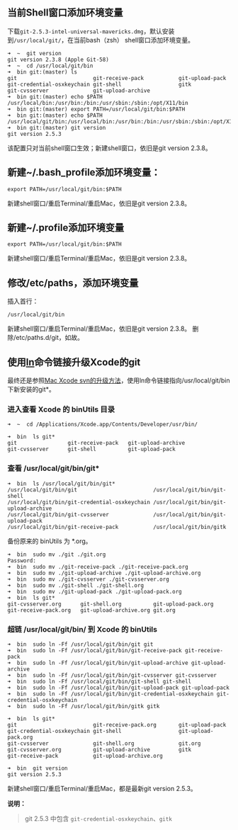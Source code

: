
当前Shell窗口添加环境变量
---

下载`git-2.5.3-intel-universal-mavericks.dmg`，默认安装到`/usr/local/git/`，在当前bash（zsh） shell窗口添加环境变量。

```Shell
➜  ~  git version
git version 2.3.8 (Apple Git-58)
➜  ~  cd /usr/local/git/bin
➜  bin git:(master) ls
git                        git-receive-pack           git-upload-pack
git-credential-osxkeychain git-shell                  gitk
git-cvsserver              git-upload-archive
➜  bin git:(master) echo $PATH                           
/usr/local/bin:/usr/bin:/bin:/usr/sbin:/sbin:/opt/X11/bin
➜  bin git:(master) export PATH=/usr/local/git/bin:$PATH
➜  bin git:(master) echo $PATH                          
/usr/local/git/bin:/usr/local/bin:/usr/bin:/bin:/usr/sbin:/sbin:/opt/X11/bin
➜  bin git:(master) git version
git version 2.5.3
```

该配置只对当前shell窗口生效；新建shell窗口，依旧是git version 2.3.8。

新建~/.bash_profile添加环境变量：
---

```Shell
export PATH=/usr/local/git/bin:$PATH
```

新建shell窗口/重启Terminal/重启Mac，依旧是git version 2.3.8。

新建~/.profile添加环境变量
---

```Shell
export PATH=/usr/local/git/bin:$PATH
```

新建shell窗口/重启Terminal/重启Mac，依旧是git version 2.3.8。

修改/etc/paths，添加环境变量
---

插入首行：

```Shell
/usr/local/git/bin
```

新建shell窗口/重启Terminal/重启Mac，依旧是git version 2.3.8。
删除/etc/paths.d/git，如故。

使用[ln](http://blog.chinaunix.net/uid-25445243-id-3206874.html)命令链接升级Xcode的git
---

最终还是参照[Mac Xcode svn的升级方法](http://blog.csdn.net/phunxm/article/details/40834427)，使用ln命令链接指向/usr/local/git/bin下新安装的git*。

### 进入查看 Xcode 的 binUtils 目录

```Shell
➜  ~  cd /Applications/Xcode.app/Contents/Developer/usr/bin/
```

```Shell
➜  bin  ls git*
git                git-receive-pack   git-upload-archive
git-cvsserver      git-shell          git-upload-pack
```

### 查看 /usr/local/git/bin/git*

```Shell
➜  bin  ls /usr/local/git/bin/git*
/usr/local/git/bin/git                        /usr/local/git/bin/git-shell
/usr/local/git/bin/git-credential-osxkeychain /usr/local/git/bin/git-upload-archive
/usr/local/git/bin/git-cvsserver              /usr/local/git/bin/git-upload-pack
/usr/local/git/bin/git-receive-pack           /usr/local/git/bin/gitk
```

备份原来的 binUtils 为 *.org。

```Shell
➜  bin  sudo mv ./git ./git.org
Password:
➜  bin  sudo mv ./git-receive-pack ./git-receive-pack.org
➜  bin  sudo mv ./git-upload-archive ./git-upload-archive.org
➜  bin  sudo mv ./git-cvsserver ./git-cvsserver.org
➜  bin  sudo mv ./git-shell ./git-shell.org
➜  bin  sudo mv ./git-upload-pack ./git-upload-pack.org
➜  bin  ls git*
git-cvsserver.org      git-shell.org          git-upload-pack.org
git-receive-pack.org   git-upload-archive.org git.org
```

### 超链 /usr/local/git/bin/ 到 Xcode 的 binUtils

```Shell
➜  bin  sudo ln -Ff /usr/local/git/bin/git git
➜  bin  sudo ln -Ff /usr/local/git/bin/git-receive-pack git-receive-pack
➜  bin  sudo ln -Ff /usr/local/git/bin/git-upload-archive git-upload-archive
➜  bin  sudo ln -Ff /usr/local/git/bin/git-cvsserver git-cvsserver
➜  bin  sudo ln -Ff /usr/local/git/bin/git-shell git-shell
➜  bin  sudo ln -Ff /usr/local/git/bin/git-upload-pack git-upload-pack
➜  bin  sudo ln -Ff /usr/local/git/bin/git-credential-osxkeychain git-credential-osxkeychain
➜  bin  sudo ln -Ff /usr/local/git/bin/gitk gitk
```

```Shell
➜  bin  ls git*
git                        git-receive-pack.org       git-upload-pack
git-credential-osxkeychain git-shell                  git-upload-pack.org
git-cvsserver              git-shell.org              git.org
git-cvsserver.org          git-upload-archive         gitk
git-receive-pack           git-upload-archive.org
```

```Shell
➜  bin  git version
git version 2.5.3
```

新建shell窗口/重启Terminal/重启Mac，都是最新git version 2.5.3。

**说明：**

> git 2.5.3 中包含 `git-credential-osxkeychain`、`gitk`
